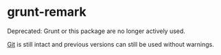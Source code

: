 # grunt-remark

Deprecated: Grunt or this package are no longer actively used.

[Git][] is still intact and previous versions can still be used without warnings.

[git]: https://github.com/remarkjs/grunt-remark/tree/bd376260f80befdb1add6b65a2d7513c996e51e0
